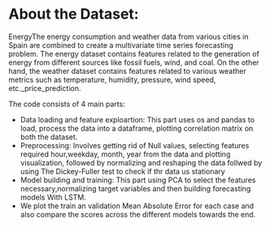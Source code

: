 # About the Dataset:

EnergyThe energy consumption and weather data from various cities in Spain are combined to create a multivariate time series forecasting problem. The energy dataset contains features related to the generation of energy from different sources like fossil fuels, wind, and coal. On the other hand, the weather dataset contains features related to various weather metrics such as temperature, humidity, pressure, wind speed, etc._price_prediction.

The code consists of 4 main parts:

- Data loading and feature exploartion: This part uses os and pandas to load, process the data into a dataframe, plotting correlation matrix on both the dataset.
- Preprocessing: Involves getting rid of Null values, selecting features required hour,weekday, month, year from the data and plotting visualization, followed by normalizing and reshaping the data follwed by using The Dickey-Fuller test to check if thr data us stationary
- Model building and training: This part using PCA to select the features necessary,normalizing target variables and then building forecasting models With LSTM.
- We plot the train an validation Mean Absolute Error for each case and also compare the scores across the different models towards the end.
